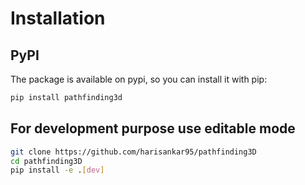 # Installation

## PyPI

The package is available on pypi, so you can install it with pip:

```bash
pip install pathfinding3d
```

## For development purpose use editable mode

```bash
git clone https://github.com/harisankar95/pathfinding3D
cd pathfinding3D
pip install -e .[dev]
```
